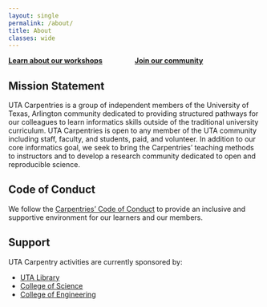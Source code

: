 ```yaml
---
layout: single
permalink: /about/
title: About
classes: wide
---
```


<!-- from the interwebs, no idea where to find anything the existing css-->
<style>
.column {
    float: left;
    width: 50%;
}
.row:after {
    content: "";
    display: table;
    clear: both;
}
</style>
<div class="row">
  <div class="column"><a href="/about/workshops"><strong>Learn about our workshops</strong></a></div>
  <div class="column"><a href="/about/community"><strong>Join our community</strong></a></div>
</div>

## Mission Statement

UTA Carpentries  is a group of independent members of the University of Texas, Arlington community dedicated to providing structured pathways for our colleagues to learn informatics skills outside of the traditional university curriculum. UTA Carpentries is open to any member of the UTA community including staff, faculty, and students, paid, and volunteer. In addition to our core informatics goal, we seek to bring the Carpentries’ teaching methods to instructors and to develop a research community dedicated to open and reproducible science.

## Code of Conduct

We follow the [Carpentries’ Code of Conduct](https://docs.carpentries.org/topic_folders/policies/code-of-conduct.html) to provide an inclusive and supportive environment for our learners and our members.

## Support

UTA Carpentry activities are currently sponsored by:

* [UTA Library](https://library.uta.edu/)
* [College of Science](https://www.uta.edu/science/)
* [College of Engineering](https://www.uta.edu/engineering/)

